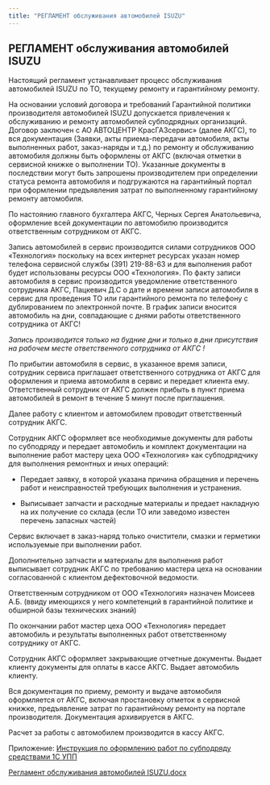 ```yaml
---
title: "РЕГЛАМЕНТ обслуживания автомобилей ISUZU"
---
```


## РЕГЛАМЕНТ обслуживания автомобилей ISUZU

Настоящий регламент устанавливает процесс обслуживания автомобилей ISUZU по ТО, текущему ремонту и гарантийному ремонту.

На основании условий договора и требований Гарантийной политики производителя автомобилей ISUZU допускается привлечения к обслуживанию и ремонту автомобилей субподрядных организаций. Договор заключен с АО АВТОЦЕНТР КрасГАЗсервис» (далее АКГС), то вся документация (Заявки, акты приема-передачи автомобиля, акты выполненных работ, заказ-наряды и т.д.) по ремонту и обслуживанию автомобиля должны быть оформлены от АКГС (включая отметки в сервисной книжке о выполнении ТО). Указанные документы в последствии могут быть запрошены производителем при определении статуса ремонта автомобиля и подгружаются на гарантийный портал при оформлении предъявления затрат по выполненному гарантийному ремонту автомобиля.

По настоянию главного бухгалтера АКГС, Черных Сергея Анатольевича, оформление всей документации по автомобилю производится ответственным сотрудником от АКГС.

Запись автомобилей в сервис производится силами сотрудников ООО «Технология» поскольку на всех интернет ресурсах указан номер телефона сервисной службы (391) 219-88-63 и для выполнения работ будет использованы ресурсы ООО «Технология». По факту записи автомобиля в сервис производится уведомление ответственного сотрудника АКГС, Пацкевич Д.С о дате и времени записи автомобиля в сервис для проведения ТО или гарантийного ремонта по телефону с дублированием по электронной почте. В график записи вносится автомобиль на дни, совпадающие с днями работы ответственного сотрудника от АКГС!

_Запись производится только на будние дни и только в дни присутствия на рабочем месте ответственного сотрудника от АКГС !_

По прибытии автомобиля в сервис, в указанное время записи, сотрудник сервиса приглашает ответственного сотрудника от АКГС для оформления и приема автомобиля в сервис и передает клиента ему. Ответственный сотрудник от АКГС должен прибыть в пункт приема автомобилей в ремонт в течение 5 минут после приглашения.

Далее работу с клиентом и автомобилем проводит ответственный сотрудник АКГС.

Сотрудник АКГС оформляет все необходимые документы для работы по субподряду и передает автомобиль и комплект документации на выполнение работ мастеру цеха ООО «Технология» как субподрядчику для выполнения ремонтных и иных операций:

-   Передает заявку, в которой указана причина обращения и перечень работ и неисправностей требующих выполнения и устранения.
    
-   Выписывает запчасти и расходные материалы и предает накладную на их получение со склада (если ТО или заведомо известен перечень запасных частей)
    

Сервис включает в заказ-наряд только очистители, смазки и герметики используемые при выполнении работ.

Дополнительно запчасти и материалы для выполнения работ выписывает сотрудник АКГС по требованию мастера цеха на основании согласованной с клиентом дефектовочной ведомости.

Ответственным сотрудником от ООО «Технология» назначен Моисеев А.Б. (ввиду имеющихся у него компетенций в гарантийной политике и обширной базы технических знаний)

По окончании работ мастер цеха ООО «Технология» передает автомобиль и результаты выполненных работ ответственному сотруднику от АКГС.

Сотрудник АКГС оформляет закрывающие отчетные документы. Выдает клиенту документы для оплаты в кассе АКГС. Выдает автомобиль клиенту.

Вся документация по приему, ремонту и выдаче автомобиля оформляется от АКГС, включая простановку отметок в сервисной книжке, предъявление затрат по гарантийному ремонту на портале производителя. Документация архивируется в АКГС.

Расчет за работы с автомобилем производится в кассу АКГС.

Приложение: [Инструкция по оформлению работ по субподряду средствами 1С УПП](Инструкция%20по%20оформлению%20работ%20по%20субподряду%20средствами%201С%20УПП.md)

[Регламент обслуживания автомобилей ISUZU.docx](UPP/_attach/Регламент%20обслуживания%20автомобилей%20ISUZU.docx)
